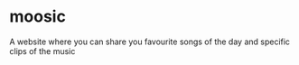 # moosic
A website where you can share you favourite songs of the day and specific clips of the music
